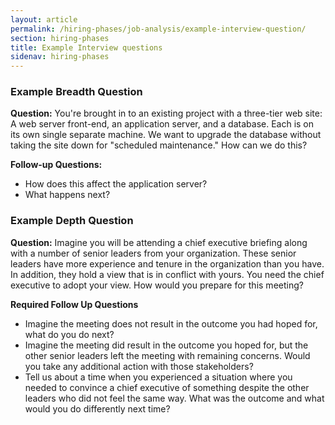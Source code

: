 ```yaml
---
layout: article
permalink: /hiring-phases/job-analysis/example-interview-question/
section: hiring-phases
title: Example Interview questions
sidenav: hiring-phases
---
```


### Example Breadth Question

**Question:** You're brought in to an existing project with a three-tier web site: A web server front-end, an application server, and a database. Each is on its own single separate machine. We want to upgrade the database without taking the site down for "scheduled maintenance." How can we do this?

**Follow-up Questions:**

- How does this affect the application server?
- What happens next?

### Example Depth Question

**Question:** Imagine you will be attending a chief executive briefing along with a number of senior leaders from your organization. These senior leaders have more experience and tenure in the organization than you have. In addition, they hold a view that is in conflict with yours. You need the chief executive to adopt your view. How would you prepare for this meeting?

**Required Follow Up Questions**

- Imagine the meeting does not result in the outcome you had hoped for, what do you do next?
- Imagine the meeting did result in the outcome you hoped for, but the other senior leaders left the meeting with remaining concerns. Would you take any additional action with those stakeholders?
- Tell us about a time when you experienced a situation where you needed to convince a chief executive of something despite the other leaders who did not feel the same way. What was the outcome and what would you do differently next time?
